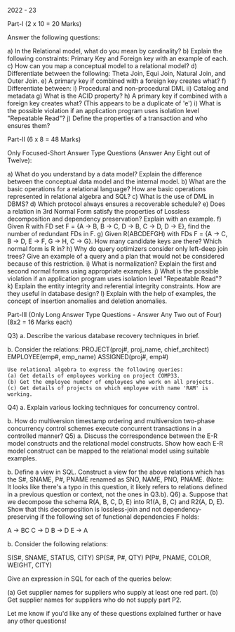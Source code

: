 2022 - 23

Part-I (2 x 10 = 20 Marks)

Answer the following questions:

a) In the Relational model, what do you mean by cardinality?
b) Explain the following constraints: Primary Key and Foreign key with an example of each.
c) How can you map a conceptual model to a relational model?
d) Differentiate between the following: Theta Join, Equi Join, Natural Join, and Outer Join.
e) A primary key if combined with a foreign key creates what?
f) Differentiate between:
i) Procedural and non-procedural DML
ii) Catalog and metadata
g) What is the ACID property?
h) A primary key if combined with a foreign key creates what? (This appears to be a duplicate of 'e')
i) What is the possible violation if an application program uses isolation level "Repeatable Read"?
j) Define the properties of a transaction and who ensures them?

Part-II (6 x 8 = 48 Marks)

Only Focused-Short Answer Type Questions (Answer Any Eight out of Twelve):

a) What do you understand by a data model? Explain the difference between the conceptual data model and the internal model.
b) What are the basic operations for a relational language? How are basic operations represented in relational algebra and SQL?
c) What is the use of DML in DBMS?
d) Which protocol always ensures a recoverable schedule?
e) Does a relation in 3rd Normal Form satisfy the properties of Lossless decomposition and dependency preservation? Explain with an example.
f) Given R with FD set F = {A → B, B → C, D → B, C → D, D → E}, find the number of redundant FDs in F.
g) Given R(ABCDEFGH) with FDs F = {A → C, B → D, E → F, G → H, C → G}. How many candidate keys are there? Which normal form is R in?
h) Why do query optimizers consider only left-deep join trees? Give an example of a query and a plan that would not be considered because of this restriction.
i) What is normalization? Explain the first and second normal forms using appropriate examples.
j) What is the possible violation if an application program uses isolation level "Repeatable Read"?
k) Explain the entity integrity and referential integrity constraints. How are they useful in database design?
l) Explain with the help of examples, the concept of insertion anomalies and deletion anomalies.   

Part-III (Only Long Answer Type Questions - Answer Any Two out of Four) (8x2 = 16 Marks each)

Q3) a. Describe the various database recovery techniques in brief.

b. Consider the relations:
    PROJECT(proj#, proj_name, chief_architect)
    EMPLOYEE(emp#, emp_name)
    ASSIGNED(proj#, emp#)

    Use relational algebra to express the following queries:
    (a) Get details of employees working on project COMP33.
    (b) Get the employee number of employees who work on all projects.
    (c) Get details of projects on which employee with name 'RAM' is working.
Q4) a. Explain various locking techniques for concurrency control.

b. How do multiversion timestamp ordering and multiversion two-phase concurrency control schemes execute concurrent transactions in a controlled manner?
Q5) a. Discuss the correspondence between the E-R model constructs and the relational model constructs. Show how each E-R model construct can be mapped to the relational model using suitable examples.

b. Define a view in SQL. Construct a view for the above relations which has the S#, SNAME, P#, PNAME renamed as SNO, NAME, PNO, PNAME. (Note: It looks like there's a typo in this question, it likely refers to relations defined in a previous question or context, not the ones in Q3.b).
Q6) a. Suppose that we decompose the schema R(A, B, C, D, E) into R1(A, B, C) and R2(A, D, E). Show that this decomposition is lossless-join and not dependency-preserving if the following set of functional dependencies F holds:   

A → BC
C → D
B → D
E → A

b. Consider the following relations:

S(S#, SNAME, STATUS, CITY)
SP(S#, P#, QTY)
P(P#, PNAME, COLOR, WEIGHT, CITY)

Give an expression in SQL for each of the queries below:   

(a) Get supplier names for suppliers who supply at least one red part.
(b) Get supplier names for suppliers who do not supply part P2.

Let me know if you'd like any of these questions explained further or have any other questions!
